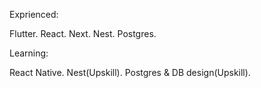 Exprienced:

Flutter.
React.
Next.
Nest.
Postgres.

Learning:

React Native.
Nest(Upskill).
Postgres & DB design(Upskill).
